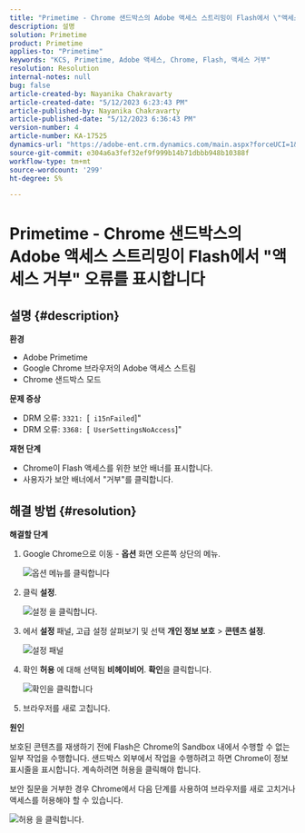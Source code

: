 ```yaml
---
title: "Primetime - Chrome 샌드박스의 Adobe 액세스 스트리밍이 Flash에서 \"액세스 거부\" 오류를 표시합니다."
description: 설명
solution: Primetime
product: Primetime
applies-to: "Primetime"
keywords: "KCS, Primetime, Adobe 액세스, Chrome, Flash, 액세스 거부"
resolution: Resolution
internal-notes: null
bug: false
article-created-by: Nayanika Chakravarty
article-created-date: "5/12/2023 6:23:43 PM"
article-published-by: Nayanika Chakravarty
article-published-date: "5/12/2023 6:36:43 PM"
version-number: 4
article-number: KA-17525
dynamics-url: "https://adobe-ent.crm.dynamics.com/main.aspx?forceUCI=1&pagetype=entityrecord&etn=knowledgearticle&id=3dc20e1f-f2f0-ed11-8849-6045bd006268"
source-git-commit: e304a6a3fef32ef9f999b14b71dbbb948b10388f
workflow-type: tm+mt
source-wordcount: '299'
ht-degree: 5%

---
```


# Primetime - Chrome 샌드박스의 Adobe 액세스 스트리밍이 Flash에서 &quot;액세스 거부&quot; 오류를 표시합니다

## 설명 {#description}


<b>환경</b>

- Adobe Primetime
- Google Chrome 브라우저의 Adobe 액세스 스트림
- Chrome 샌드박스 모드


<b>문제 증상</b>

- DRM 오류: `3321: `[` i15nFailed`]&quot;
- DRM 오류: `3368: `[` UserSettingsNoAccess`]&quot;


<b>재현 단계</b>

- Chrome이 Flash 액세스를 위한 보안 배너를 표시합니다.
- 사용자가 보안 배너에서 &quot;거부&quot;를 클릭합니다.



## 해결 방법 {#resolution}


<b>해결할 단계</b>

1. Google Chrome으로 이동 - <b>옵션</b> 화면 오른쪽 상단의 메뉴.


   ![옵션 메뉴를 클릭합니다](https://helpx.adobe.com/content/dam/help/en/adobe-access/kb/error-3321/jcr%3acontent/main-pars/procedure/proc_par/step_0/step_par/image/setting_menu.png "옵션 메뉴를 클릭합니다")
2. 클릭 <b>설정</b>.





   ![설정 을 클릭합니다.](https://helpx.adobe.com/content/dam/help/en/adobe-access/kb/error-3321/jcr%3acontent/main-pars/procedure/proc_par/step_1/step_par/image/3.jpg "설정 을 클릭합니다.")
3. 에서 <b>설정</b> 패널, 고급 설정 살펴보기 및 선택 <b>개인 정보 보호</b> > <b>콘텐츠 설정</b>.

   ![설정 패널](https://helpx.adobe.com/content/dam/help/en/adobe-access/kb/error-3321/jcr%3acontent/main-pars/procedure/proc_par/step_2/step_par/image/5.jpg "설정 패널")
4. 확인 <b>허용</b> 에 대해 선택됨 <b>비헤이비어</b>. <b>확인</b>을 클릭합니다.





   ![확인](https://helpx.adobe.com/content/dam/help/en/adobe-access/kb/error-3321/jcr%3acontent/main-pars/procedure/proc_par/step_3/step_par/image/unsandbox_settings.png "확인을 클릭합니다")을 클릭합니다
5. 브라우저를 새로 고칩니다.


<b>원인</b>

보호된 콘텐츠를 재생하기 전에 Flash은 Chrome의 Sandbox 내에서 수행할 수 없는 일부 작업을 수행합니다. 샌드박스 외부에서 작업을 수행하려고 하면 Chrome이 정보 표시줄을 표시합니다. 계속하려면 허용을 클릭해야 합니다.

보안 질문을 거부한 경우 Chrome에서 다음 단계를 사용하여 브라우저를 새로 고치거나 액세스를 허용해야 할 수 있습니다.

![허용 을 클릭합니다.](https://helpx.adobe.com/content/dam/help/en/adobe-access/kb/error-3321/jcr%3acontent/main-pars/image/chrome_infobar.png "허용 을 클릭합니다.")
